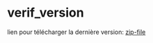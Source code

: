 # verif_version

lien pour télécharger la dernière version:
[zip-file](https://github.com/bbmt-bbmt/verif_version/releases/download/0.2/verif_version-0.2-32-64.zip)


